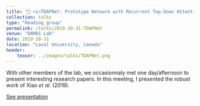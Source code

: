 ```yaml
---
title: "👀 <i>TDAPNet: Prototype Network with Recurrent Top-Down Attention for Robust Object Classification under Partial Occlusion</i> (Xiao <i>et al.</i>, 2019)"
collection: talks
type: "Reading group"
permalink: /talks/2019-10-31-TDAPNet
venue: "DAMAS Lab"
date: 2019-10-31
location: "Laval University, Canada"
header:
    teaser: ../images/talks/TDAPNet.png
---
```

With other members of the lab, we occasionnaly met one day/afternoon to present interesting research papers. In this meeting, I presented the robust work of Xiao <i>et al.</i> (2019).

[See presentation](https://drive.google.com/file/d/1EzyaPnG-3cAyYose-rrS_m7vAUb1XKxT/view?usp=sharing)

